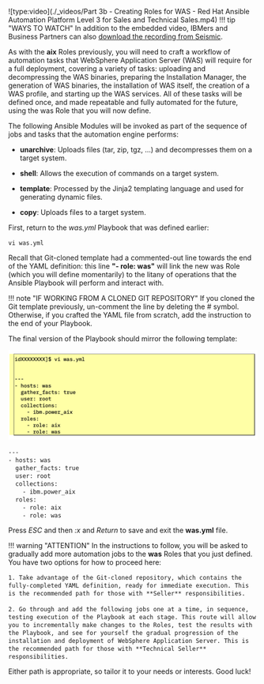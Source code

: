 ![type:video](./_videos/Part 3b - Creating Roles for WAS - Red Hat Ansible Automation Platform Level 3 for Sales and Technical Sales.mp4)
!!! tip "WAYS TO WATCH"
    In addition to the embedded video, IBMers and Business Partners can also <a href="https://ibm.seismic.com/Link/Content/DCGdHJ7DMdqHD8cV7Wp8f4Rg9Bgd" target="_blank">download the recording from Seismic</a>.

As with the **aix** Roles previously, you will need to craft a workflow of automation tasks that WebSphere Application Server (WAS) will require for a full deployment, covering a variety of tasks: uploading and decompressing the WAS binaries, preparing the Installation Manager, the generation of WAS binaries, the installation of WAS itself, the creation of a WAS profile, and starting up the WAS services. All of these tasks will be defined once, and made repeatable and fully automated for the future, using the was Role that you will now define.

The following Ansible Modules will be invoked as part of the sequence of jobs and tasks that the automation engine performs:

- **unarchive**: Uploads files (tar, zip, tgz, ...) and decompresses them on a target system.

- **shell**: Allows the execution of commands on a target system.

- **template**: Processed by the Jinja2 templating language and used for generating dynamic files.

- **copy**: Uploads files to a target system.

First, return to the *was.yml* Playbook that was defined earlier:
```
vi was.yml
```

Recall that Git-cloned template had a commented-out line towards the end of the YAML definition: this line **"- role: was"** will link the new was Role (which you will define momentarily) to the litany of operations that the Ansible Playbook will perform and interact with.

!!! note "IF WORKING FROM A CLONED GIT REPOSITORY"
    If you cloned the Git template previously, un-comment the line by deleting the # symbol. Otherwise, if you crafted the YAML file from scratch, add the instruction to the end of your Playbook.

The final version of the Playbook should mirror the following template:

![](_attachments/part3_figure4.png)

```
---
- hosts: was
  gather_facts: true
  user: root
  collections:
    - ibm.power_aix
  roles:
    - role: aix
    - role: was

```

Press *ESC* and then *:x* and *Return* to save and exit the **was.yml** file.

!!! warning "ATTENTION"
    In the instructions to follow, you will be asked to gradually add more automation jobs to the **was** Roles that you just defined. You have two options for how to proceed here:

    1. Take advantage of the Git-cloned repository, which contains the fully-completed YAML definition, ready for immediate execution. This is the recommended path for those with **Seller** responsibilities.

    2. Go through and add the following jobs one at a time, in sequence, testing execution of the Playbook at each stage. This route will allow you to incrementally make changes to the Roles, test the results with the Playbook, and see for yourself the gradual progression of the installation and deployment of WebSphere Application Server. This is the recommended path for those with **Technical Seller** responsibilities.

Either path is appropriate, so tailor it to your needs or interests. Good luck!
